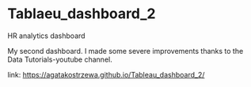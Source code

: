 # Tablaeu_dashboard_2
HR analytics dashboard 

My second dashboard. I made some severe improvements thanks to the Data Tutorials-youtube channel.
   
   link: https://agatakostrzewa.github.io/Tableau_dashboard_2/
